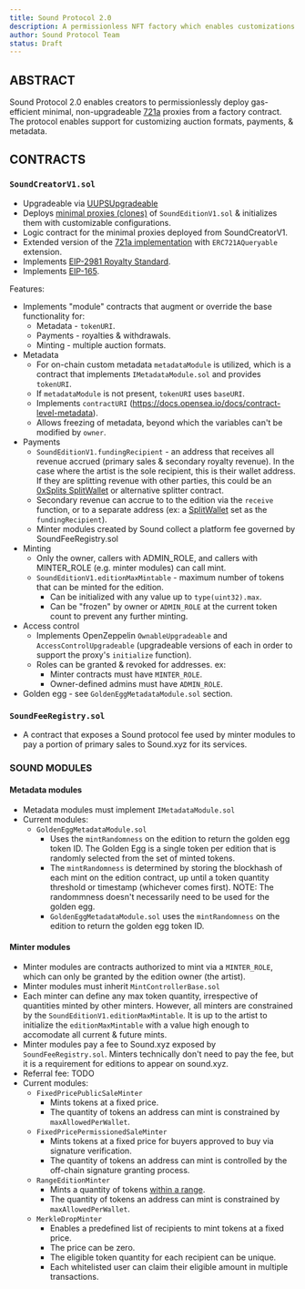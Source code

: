 ```yaml
---
title: Sound Protocol 2.0
description: A permissionless NFT factory which enables customizations for auction formats, payments, metadata, and on-chain registries.
author: Sound Protocol Team
status: Draft
---
```


## ABSTRACT

Sound Protocol 2.0 enables creators to permissionlessly deploy gas-efficient minimal, non-upgradeable [721a](https://www.azuki.com/erc721a) proxies from a factory contract. The protocol enables support for customizing auction formats, payments, & metadata.

## CONTRACTS

### `SoundCreatorV1.sol`
- Upgradeable via [UUPSUpgradeable](https://docs.openzeppelin.com/contracts/4.x/api/proxy#UUPSUpgradeable)
- Deploys [minimal proxies (clones)](https://eips.ethereum.org/EIPS/eip-1167) of `SoundEditionV1.sol` & initializes them with customizable configurations.
- Logic contract for the minimal proxies deployed from SoundCreatorV1.
- Extended version of the [721a implementation](https://www.azuki.com/erc721a) with `ERC721AQueryable` extension.
- Implements [EIP-2981 Royalty Standard](https://eips.ethereum.org/EIPS/eip-2981).
- Implements [EIP-165](https://eips.ethereum.org/EIPS/eip-165).

Features:
- Implements "module" contracts that augment or override the base functionality for:
  - Metadata - `tokenURI`.
  - Payments - royalties & withdrawals.
  - Minting - multiple auction formats.
- Metadata
  - For on-chain custom metadata `metadataModule` is utilized, which is a contract that implements `IMetadataModule.sol` and provides `tokenURI`.
  - If `metadataModule` is not present, `tokenURI` uses `baseURI`.
  - Implements `contractURI` (https://docs.opensea.io/docs/contract-level-metadata).
  - Allows freezing of metadata, beyond which the variables can't be modified by `owner`.
- Payments
  - `SoundEditionV1.fundingRecipient` - an address that receives all revenue accrued (primary sales & secondary royalty revenue). In the case where the artist is the sole recipient, this is their wallet address. If they are splitting revenue with other parties, this could be an [0xSplits SplitWallet](https://docs.0xsplits.xyz/smartcontracts/SplitWallet) or alternative splitter contract.
  - Secondary revenue can accrue to to the edition via the `receive` function, or to a separate address (ex: a [SplitWallet](https://docs.0xsplits.xyz/smartcontracts/SplitWallet) set as the `fundingRecipient`).
  - Minter modules created by Sound collect a platform fee governed by SoundFeeRegistry.sol
- Minting
  - Only the owner, callers with ADMIN_ROLE, and callers with MINTER_ROLE (e.g. minter modules) can call mint.
  - `SoundEditionV1.editionMaxMintable` - maximum number of tokens that can be minted for the edition.
    - Can be initialized with any value up to `type(uint32).max`.
    - Can be "frozen" by owner or `ADMIN_ROLE` at the current token count to prevent any further minting.
- Access control
  - Implements OpenZeppelin `OwnableUpgradeable` and `AccessControlUpgradeable` (upgradeable versions of each in order to support the proxy's `initialize` function).
  - Roles can be granted & revoked for addresses. ex: 
    - Minter contracts must have `MINTER_ROLE`.
    - Owner-defined admins must have `ADMIN_ROLE`.
- Golden egg - see `GoldenEggMetadataModule.sol` section.
### `SoundFeeRegistry.sol` 
- A contract that exposes a Sound protocol fee used by minter modules to pay a portion of primary sales to Sound.xyz for its services.

### SOUND MODULES
#### Metadata modules
- Metadata modules must implement `IMetadataModule.sol`
- Current modules: 
  - `GoldenEggMetadataModule.sol`
    - Uses the `mintRandomness` on the edition to return the golden egg token ID. The Golden Egg is a single token per edition that is randomly selected from the set of minted tokens.
    - The `mintRandomness` is determined by storing the blockhash of each mint on the edition contract, up until a token quantity threshold or timestamp (whichever comes first). NOTE: The randommness doesn't necessarily need to be used for the golden egg.
    - `GoldenEggMetadataModule.sol` uses the `mintRandomness` on the edition to return the golden egg token ID.

#### Minter modules
- Minter modules are contracts authorized to mint via a `MINTER_ROLE`, which can only be granted by the edition owner (the artist).
- Minter modules must inherit `MintControllerBase.sol`
- Each minter can define any max token quantity, irrespective of quantities minted by other minters. However, all minters are constrained by the `SoundEditionV1.editionMaxMintable`. It is up to the artist to initialize the `editionMaxMintable` with a value high enough to accomodate all current & future mints.
- Minter modules pay a fee to Sound.xyz exposed by `SoundFeeRegistry.sol`. Minters technically don't need to pay the fee, but it is a requirement for editions to appear on sound.xyz.
- Referral fee: TODO
- Current modules:
  - `FixedPricePublicSaleMinter` 
    - Mints tokens at a fixed price.
    - The quantity of tokens an address can mint is constrained by `maxAllowedPerWallet`.
  - `FixedPricePermissionedSaleMinter` 
    - Mints tokens at a fixed price for buyers approved to buy via signature verification.
    - The quantity of tokens an address can mint is controlled by the off-chain signature granting process.
  - `RangeEditionMinter`
    - Mints a quantity of tokens [within a range](https://sound.mirror.xyz/hmz2pueqBV37MD-mULjvch0vQoc-VKJdsfqXf8jTB30). 
    - The quantity of tokens an address can mint is constrained by `maxAllowedPerWallet`.
  - `MerkleDropMinter` 
    - Enables a predefined list of recipients to mint tokens at a fixed price.
    - The price can be zero.
    - The eligible token quantity for each recipient can be unique. 
    - Each whitelisted user can claim their eligible amount in multiple transactions.

